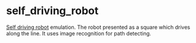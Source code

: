 # self_driving_robot
[Self driving robot](http://wiki.amperka.ru/%D1%80%D0%BE%D0%B1%D0%BE%D1%82%D0%BE%D1%82%D0%B5%D1%85%D0%BD%D0%B8%D0%BA%D0%B0:%D1%80%D0%BE%D0%B1%D0%BE%D1%82-%D1%81-%D0%B4%D0%B0%D1%82%D1%87%D0%B8%D0%BA%D0%B0%D0%BC%D0%B8-%D0%BB%D0%B8%D0%BD%D0%B8%D0%B8-%D0%BD%D0%B0-arduino) emulation. The robot presented as a square which drives along the line. It uses image recognition for path detecting.
